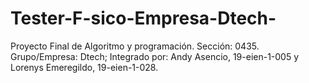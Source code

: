 # Tester-F-sico-Empresa-Dtech-
Proyecto Final de Algoritmo y programación.      Sección: 0435.      Grupo/Empresa: Dtech;  Integrado por: Andy Asencio, 19-eien-1-005 y Lorenys Emeregildo, 19-eien-1-028.
